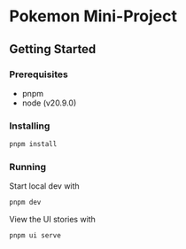 # Pokemon Mini-Project

## Getting Started

### Prerequisites
- pnpm
- node (v20.9.0)

### Installing

```sh
pnpm install
```

### Running

Start local dev with

```sh
pnpm dev
```

View the UI stories with 

```sh
pnpm ui serve
```
